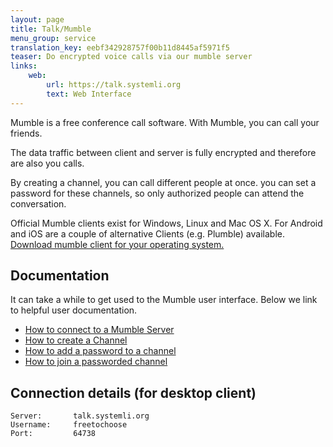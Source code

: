 ```yaml
---
layout: page
title: Talk/Mumble
menu_group: service
translation_key: eebf342928757f00b11d8445af5971f5
teaser: Do encrypted voice calls via our mumble server
links:
    web:
        url: https://talk.systemli.org
        text: Web Interface
---
```


Mumble is a free conference call software. With Mumble, you can call your friends.

The data traffic between client and server is fully encrypted and therefore  are also you calls.

By creating a channel, you can call different people at once. you can set a password for these channels, so only authorized people  can attend the conversation.

Official Mumble clients exist for Windows, Linux and Mac OS X. For Android and iOS are a couple of alternative Clients (e.g. Plumble) available. [Download mumble client for your operating system.](https://www.mumble.info/downloads/mumble)

## Documentation

It can take a while to get used to the Mumble user interface. Below we link to helpful user documentation.

* [How to connect to a Mumble Server](https://www.mumble.com/support/how-to-connect-to-a-mumble-server.php)
* [How to create a Channel](https://www.mumble.com/support/mumble-how-to-create-a-channel.php)
* [How to add a password to a channel](https://www.mumble.com/support/mumble-how-to-add-a-password-to-channel.php)
* [How to join a passworded channel](https://www.mumble.com/support/mumble-how-to-join-passworded-channel.php)

## Connection details (for desktop client)

```
Server:       talk.systemli.org
Username:     freetochoose
Port:         64738
```

